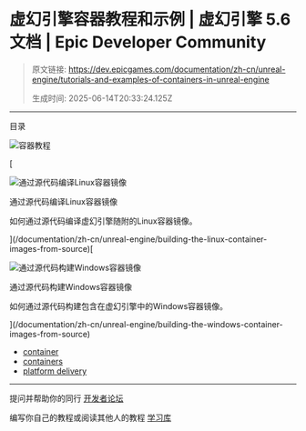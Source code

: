 # 虚幻引擎容器教程和示例 | 虚幻引擎 5.6 文档 | Epic Developer Community

> 原文链接: https://dev.epicgames.com/documentation/zh-cn/unreal-engine/tutorials-and-examples-of-containers-in-unreal-engine
> 
> 生成时间: 2025-06-14T20:33:24.125Z

---

目录

![容器教程](https://dev.epicgames.com/community/api/documentation/image/02956622-12e0-49be-8276-58928cc88863?resizing_type=fill&width=1920&height=335)

[

![通过源代码编译Linux容器镜像](https://d1iv7db44yhgxn.cloudfront.net/documentation/images/c2814910-e235-47dc-bf0a-5ab97afc1012/placeholder_topic.png)

通过源代码编译Linux容器镜像

如何通过源代码编译虚幻引擎随附的Linux容器镜像。





](/documentation/zh-cn/unreal-engine/building-the-linux-container-images-from-source)[

![通过源代码构建Windows容器镜像](https://d1iv7db44yhgxn.cloudfront.net/documentation/images/42a5ce77-c078-474a-b4e9-48dc6e479f5b/placeholder_topic.png)

通过源代码构建Windows容器镜像

如何通过源代码构建包含在虚幻引擎中的Windows容器镜像。





](/documentation/zh-cn/unreal-engine/building-the-windows-container-images-from-source)

-   [container](https://dev.epicgames.com/community/search?query=container)
-   [containers](https://dev.epicgames.com/community/search?query=containers)
-   [platform delivery](https://dev.epicgames.com/community/search?query=platform%20delivery)

* * *

提问并帮助你的同行 [开发者论坛](https://forums.unrealengine.com/categories?tag=unreal-engine)

编写你自己的教程或阅读其他人的教程 [学习库](https://dev.epicgames.com/community/unreal-engine/learning)